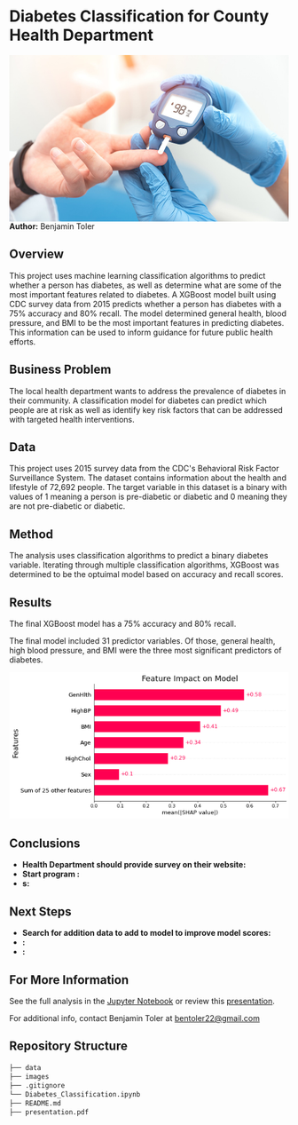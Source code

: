 #  Diabetes Classification for County Health Department
<img src="./images/diabetes.jpeg" alt="Drawing" style="width: 900px;height:300px;float: left;"/>

**Author:** Benjamin Toler

## Overview
This project uses machine learning classification algorithms to predict whether a person has diabetes, as well as determine what are some of the most important features related to diabetes. A XGBoost model built using CDC survey data from 2015 predicts whether a person has diabetes with a 75% accuracy and 80% recall. The model determined general health, blood pressure, and BMI to be the most important features in predicting diabetes. This information can be used to inform guidance for future public health efforts.

## Business Problem
The local health department wants to address the prevalence of diabetes in their community. A classification model for diabetes can predict which people are at risk as well as identify key risk factors that can be addressed with targeted health interventions.

## Data
This project uses 2015 survey data from the CDC's Behavioral Risk Factor Surveillance System. The dataset contains information about the health and lifestyle of 72,692 people. The target variable in this dataset is a binary with values of 1 meaning a person is pre-diabetic or diabetic and 0 meaning they are not pre-diabetic or diabetic.

## Method
The analysis uses classification algorithms to predict a binary diabetes variable. Iterating through multiple classification algorithms, XGBoost was determined to be the optuimal model based on accuracy and recall scores.

## Results
The final XGBoost model has a 75% accuracy and 80% recall.

The final model included 31 predictor variables. Of those, general health, high blood pressure, and BMI were the three most significant predictors of diabetes.

![feature_importance](./images/feature_importance.png)

## Conclusions
- **Health Department should provide survey on their website:** 
- **Start program :**
- **s:** 

## Next Steps
- **Search for addition data to add to model to improve model scores:** 
- **:** 
- **:** 

## For More Information

See the full analysis in the [Jupyter Notebook](./Diabetes_Classification.ipynb) or review this [presentation](./presentation.pdf).

For additional info, contact Benjamin Toler at [bentoler22@gmail.com](mailto:alison.bentoler22@gmail.com)


## Repository Structure

```
├── data
├── images
├── .gitignore
└── Diabetes_Classification.ipynb
├── README.md
├── presentation.pdf